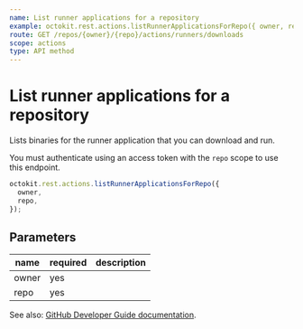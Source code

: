 ```yaml
---
name: List runner applications for a repository
example: octokit.rest.actions.listRunnerApplicationsForRepo({ owner, repo })
route: GET /repos/{owner}/{repo}/actions/runners/downloads
scope: actions
type: API method
---
```


# List runner applications for a repository

Lists binaries for the runner application that you can download and run.

You must authenticate using an access token with the `repo` scope to use this endpoint.

```js
octokit.rest.actions.listRunnerApplicationsForRepo({
  owner,
  repo,
});
```

## Parameters

<table>
  <thead>
    <tr>
      <th>name</th>
      <th>required</th>
      <th>description</th>
    </tr>
  </thead>
  <tbody>
    <tr><td>owner</td><td>yes</td><td>

</td></tr>
<tr><td>repo</td><td>yes</td><td>

</td></tr>
  </tbody>
</table>

See also: [GitHub Developer Guide documentation](https://docs.github.com/rest/reference/actions#list-runner-applications-for-a-repository).
